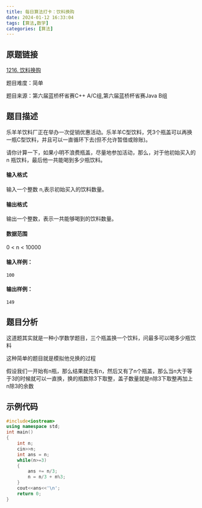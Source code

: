 ```yaml
---
title: 每日算法打卡：饮料换购
date: 2024-01-12 16:33:04
tags: [算法,数学]
categories: [算法]
---
```


## 原题链接

[1216. 饮料换购](https://www.acwing.com/problem/content/1218/)

题目难度：简单

题目来源：第六届蓝桥杯省赛C++ A/C组,第六届蓝桥杯省赛Java B组

## 题目描述

乐羊羊饮料厂正在举办一次促销优惠活动。乐羊羊C型饮料，凭3个瓶盖可以再换一瓶C型饮料，并且可以一直循环下去(但不允许暂借或赊账)。

请你计算一下，如果小明不浪费瓶盖，尽量地参加活动，那么，对于他初始买入的 n 瓶饮料，最后他一共能喝到多少瓶饮料。

#### 输入格式

输入一个整数 n,表示初始买入的饮料数量。

#### 输出格式

输出一个整数，表示一共能够喝到的饮料数量。

#### 数据范围

0 < n < 10000

#### 输入样例：

```
100 
```

#### 输出样例：

```
149 
```

## 题目分析

这道题其实就是一种小学数学题目，三个瓶盖换一个饮料，问最多可以喝多少瓶饮料

这种简单的题目就是模拟他兑换的过程

假设我们一开始有n瓶，那么结果就先有n，然后又有了n个瓶盖，那么当n大于等于3的时候就可以一直换，换的瓶数除3下取整，盖子数量就是n除3下取整再加上n除3的余数

## 示例代码

```cpp
#include<iostream>
using namespace std;
int main()
{
    int n;
    cin>>n;
    int ans = n;
    while(n>=3)
    {
        ans += n/3;
        n = n/3 + n%3;
    }
    cout<<ans<<'\n';
    return 0;
}
```

